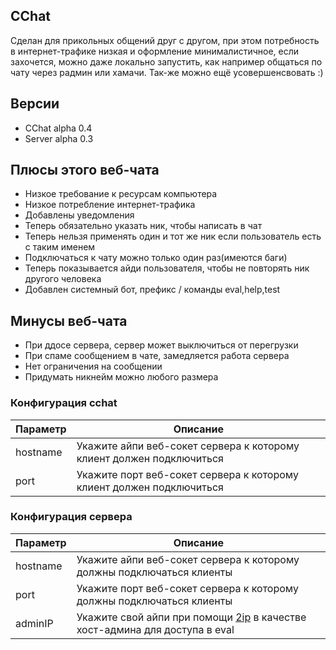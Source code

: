 ## CChat ##
Сделан для прикольных общений друг с другом, при этом потребность в интернет-трафике низкая и оформление минималистичное, если захочется, можно даже локально запустить, как например общаться по чату через радмин или хамачи. Так-же можно ещё усовершенсвовать :)

## Версии ##
- CChat alpha 0.4
- Server alpha 0.3

## Плюсы этого веб-чата ##
* Низкое требование к ресурсам компьютера
* Низкое потребление интернет-трафика
* Добавлены уведомления
* Теперь обязательно указать ник, чтобы написать в чат
* Теперь нельзя применять один и тот же ник если пользователь есть с таким именем
* Подключаться к чату можно только один раз(имеются баги)
* Теперь показывается айди пользователя, чтобы не повторять ник другого человека
* Добавлен системный бот, префикс / команды eval,help,test

## Минусы веб-чата ##
* При ддосе сервера, сервер может выключиться от перегрузки
* При спаме сообщением в чате, замедляется работа сервера
* Нет ограничения на сообщении
* Придумать никнейм можно любого размера

### Конфигурация cchat ###
| Параметр | Описание                                                             |
| -------- | -------------------------------------------------------------------- |
| hostname | Укажите айпи веб-сокет сервера к которому клиент должен подключиться |
| port     | Укажите порт веб-сокет сервера к которому клиент должен подключиться |

### Конфигурация сервера ###
| Параметр | Описание                                                                                     |
| -------- | -------------------------------------------------------------------------------------------- |
| hostname | Укажите айпи веб-сокет сервера к которому должны подключаться клиенты                        |
| port     | Укажите порт веб-сокет сервера к которому должны подключаться клиенты                        |
| adminIP  | Укажите свой айпи при помощи [2ip](https://2ip.ru) в качестве хост-админа для доступа в eval |
